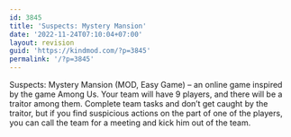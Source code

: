 ```yaml
---
id: 3845
title: 'Suspects: Mystery Mansion'
date: '2022-11-24T07:10:04+07:00'
layout: revision
guid: 'https://kindmod.com/?p=3845'
permalink: '/?p=3845'
---
```


Suspects: Mystery Mansion (MOD, Easy Game) – an online game inspired by the game Among Us. Your team will have 9 players, and there will be a traitor among them. Complete team tasks and don’t get caught by the traitor, but if you find suspicious actions on the part of one of the players, you can call the team for a meeting and kick him out of the team.